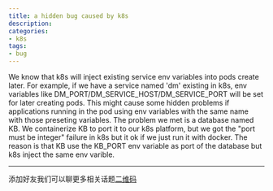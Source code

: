 ```yaml
---
title: a hidden bug caused by k8s
description: 
categories:
- k8s
tags:
- bug
---
```


We know that k8s will inject existing service env variables into pods create later. For example, if we have a service named 'dm' existing in k8s, env variables like DM_PORT/DM_SERVICE_HOST/DM_SERVICE_PORT will be set for later creating pods. This might cause some hidden problems if applications running in the pod using env variables with the same name with those preseting variables.  The problem we met is a database named KB. We containerize KB to port it to our k8s platform, but we got the "port must be integer" failure in k8s but it ok if we just run it with docker. The reason is that KB use the KB_PORT env variable as port of the database but k8s inject the same env varible.

---

添加好友我们可以聊更多相关话题[二维码](https://upload-images.jianshu.io/upload_images/7924740-a905d0f137971f94.jpeg)